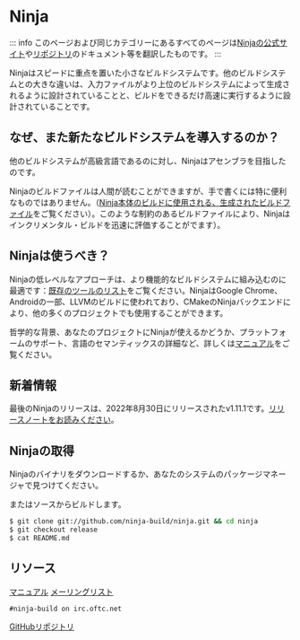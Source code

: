 # Ninja

::: info
このページおよび同じカテゴリーにあるすべてのページは[Ninjaの公式サイト](https://ninja-build.org)や[リポジトリ](https://github.com/ninja-build/ninja)のドキュメント等を翻訳したものです。
:::

Ninjaはスピードに重点を置いた小さなビルドシステムです。他のビルドシステムとの大きな違いは、入力ファイルがより上位のビルドシステムによって生成されるように設計されていることと、ビルドをできるだけ高速に実行するように設計されていることです。


## なぜ、また新たなビルドシステムを導入するのか？

他のビルドシステムが高級言語であるのに対し、Ninjaはアセンブラを目指したのです。

Ninjaのビルドファイルは人間が読むことができますが、手で書くには特に便利なものではありません。（[Ninja本体のビルドに使用される、生成されたビルドファイル](https://ninja-build.org/build.ninja.html)をご覧ください）。このような制約のあるビルドファイルにより、Ninjaはインクリメンタル・ビルドを迅速に評価することがでます）。


## Ninjaは使うべき？

Ninjaの低レベルなアプローチは、より機能的なビルドシステムに組み込むのに最適です：[既存のツールのリスト](https://github.com/ninja-build/ninja/wiki/List-of-generators-producing-ninja-build-files)をご覧ください。NinjaはGoogle Chrome、Androidの一部、LLVMのビルドに使われており、CMakeのNinjaバックエンドにより、他の多くのプロジェクトでも使用することができます。

哲学的な背景、あなたのプロジェクトにNinjaが使えるかどうか、プラットフォームのサポート、言語のセマンティックスの詳細など、詳しくは[マニュアル](https://ninja-build.org/manual.html)をご覧ください。


## 新着情報

最後のNinjaのリリースは、2022年8月30日にリリースされたv1.11.1です。[リリースノートをお読みください](https://groups.google.com/g/ninja-build/c/R2oCyDctDf8/m/-U94Y5I8AgAJ)。


## Ninjaの取得

Ninjaのバイナリをダウンロードするか、あなたのシステムのパッケージマネージャで見つけてください。

またはソースからビルドします。

```sh
$ git clone git://github.com/ninja-build/ninja.git && cd ninja
$ git checkout release
$ cat README.md
```


## リソース

[マニュアル](https://ninja-build.org/manual.html)
[メーリングリスト](https://groups.google.com/group/ninja-build)

```
#ninja-build on irc.oftc.net
```

[GitHubリポジトリ](https://github.com/ninja-build/ninja)

